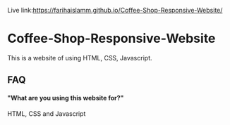 
Live link:https://farihaislamm.github.io/Coffee-Shop-Responsive-Website/


# Coffee-Shop-Responsive-Website

This is a  website of using HTML, CSS, Javascript.


## FAQ

#### "What are you using this website for?"

HTML, CSS and Javascript

